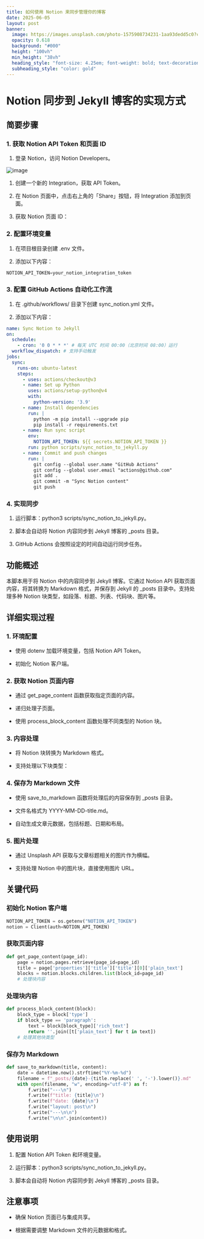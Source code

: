 ```yaml
---
title: 如何使用 Notion 来同步管理你的博客
date: 2025-06-05
layout: post
banner:
  image: https://images.unsplash.com/photo-1575908734231-1aa93dedd5c0?crop=entropy&cs=tinysrgb&fit=max&fm=jpg&ixid=M3w2OTIwMzJ8MHwxfHJhbmRvbXx8fHx8fHx8fDE3NDkxNjE5ODd8&ixlib=rb-4.1.0&q=80&w=1080
  opacity: 0.618
  background: "#000"
  height: "100vh"
  min_height: "38vh"
  heading_style: "font-size: 4.25em; font-weight: bold; text-decoration: underline"
  subheading_style: "color: gold"
---
```


# Notion 同步到 Jekyll 博客的实现方式

## 简要步骤

### 1. 获取 Notion API Token 和页面 ID

1. 登录 Notion，访问 Notion Developers。

![image](https://prod-files-secure.s3.us-west-2.amazonaws.com/a7a0cc5a-89b9-4cda-8686-1fba0ca52f40/d19c1afe-dea5-4312-9333-786b0ba83054/image.png?X-Amz-Algorithm=AWS4-HMAC-SHA256&X-Amz-Content-Sha256=UNSIGNED-PAYLOAD&X-Amz-Credential=ASIAZI2LB466WVWGNB3J%2F20250605%2Fus-west-2%2Fs3%2Faws4_request&X-Amz-Date=20250605T221947Z&X-Amz-Expires=3600&X-Amz-Security-Token=IQoJb3JpZ2luX2VjEHMaCXVzLXdlc3QtMiJHMEUCIHrvHGiD77zcdJKOak0WIX05ksjTmUAK2RBH45slQMqEAiEA9g%2FKwC0XMR3JDAq3Z24XOitChhzn9%2BgZbGclmUP6ms4q%2FwMITBAAGgw2Mzc0MjMxODM4MDUiDIItKa%2B%2FEN8LmuVlxSrcA50iW%2ButXmifKyygfQ2VS9wjh30vfL34tiumju4Px1TFZeoq%2Bnh81tz1xQLPTmVdQ3l2YABMZIkOJm8lvM3p3xsHWhQcNLk5Zxhry5XQA5MH1hsA5GW2KcG8MDOszhW2Qa%2FNH02KOGKdIbBBDIG645cVsttEfQrH3zjs%2B3Ub3iNLuUi%2BEXlQ9o30ikxDSD%2Fr0zXDNrDmgftG8RUmPBM3zDZ2lvML1fUpUc%2BK6vtgSQNGDZL2HNXkFYJ5gvKUf687nFBDGcA6c%2FXgG7i4DFCa%2FYf8rVFCzaTbsWAbpaqW%2BS%2FLF9MVMaH41rQR4UeZ4ivrRKcRrA3JJX9KqZgVuqcygWf88kbfxfJY7DcheyuORKAUkcpc1uCpbTFN%2FMRbFlBjgE4e6weFNkDvr9KpCwpMZHCUb0Kh8SdYHIwO803e19O58R6%2FMLtbAWBSLaFnajsh1hKHDSansjUteOnD2MiXW8QQYJLdLfnREY50448wIvWH7G%2Ffej4ATMv6eD4fp069rFdkMRLgi%2F6uVCczh2EDXt1GpfgBMdEasO6E09RrzqoYZ9GoQD1V4kHTXhjKUFJdtOa16DmiEmpCsdVQLz49eWdzAXxk8j6YKwPEEOjqT936SPDHz9j9i7YECMTRMLnYh8IGOqUBwD5z2E4XHGDSjpT1DcH5W0VHMyRLzgykTukI4Q78%2F%2BQZxqe57j1SClW%2Fnrk8G7BBmbz64O63OY1wEeO63xE8ZRg3qOQ9qBXTDRT1Xq87mA2lIatDhbcaMveU0iGMLMXFViUiqSzk%2FM98921SiXjk3RCHkAAyraFa3TBVwGSEUQoZlFjC9nGPkGMGsGIyuat35fnbyadzBsPqig2CA8VAzvBUJzgC&X-Amz-Signature=fee947572ce6ac17d33259b1a8479c7771db6123f233f50a9de07e11cf9d6c2c&X-Amz-SignedHeaders=host&x-id=GetObject)

1. 创建一个新的 Integration，获取 API Token。

1. 在 Notion 页面中，点击右上角的「Share」按钮，将 Integration 添加到页面。

1. 获取 Notion 页面 ID：


### 2. 配置环境变量

1. 在项目根目录创建 .env 文件。

1. 添加以下内容：

```javascript
NOTION_API_TOKEN=your_notion_integration_token
```

### 3. 配置 GitHub Actions 自动化工作流

1. 在 .github/workflows/ 目录下创建 sync_notion.yml 文件。

1. 添加以下内容：

```yaml
name: Sync Notion to Jekyll
on:
  schedule:
    - cron: '0 0 * * *' # 每天 UTC 时间 00:00（北京时间 08:00）运行
  workflow_dispatch: # 支持手动触发
jobs:
  sync:
    runs-on: ubuntu-latest
    steps:
      - uses: actions/checkout@v3
      - name: Set up Python
        uses: actions/setup-python@v4
        with:
          python-version: '3.9'
      - name: Install dependencies
        run: |
          python -m pip install --upgrade pip
          pip install -r requirements.txt
      - name: Run sync script
        env:
          NOTION_API_TOKEN: ${{ secrets.NOTION_API_TOKEN }}
        run: python scripts/sync_notion_to_jekyll.py
      - name: Commit and push changes
        run: |
          git config --global user.name "GitHub Actions"
          git config --global user.email "actions@github.com"
          git add .
          git commit -m "Sync Notion content"
          git push
```

### 4. 实现同步

1. 运行脚本：python3 scripts/sync_notion_to_jekyll.py。

1. 脚本会自动将 Notion 内容同步到 Jekyll 博客的 _posts 目录。

1. GitHub Actions 会按照设定的时间自动运行同步任务。

## 功能概述

本脚本用于将 Notion 中的内容同步到 Jekyll 博客。它通过 Notion API 获取页面内容，将其转换为 Markdown 格式，并保存到 Jekyll 的 _posts 目录中。支持处理多种 Notion 块类型，如段落、标题、列表、代码块、图片等。

## 详细实现过程

### 1. 环境配置

- 使用 dotenv 加载环境变量，包括 Notion API Token。

- 初始化 Notion 客户端。

### 2. 获取 Notion 页面内容

- 通过 get_page_content 函数获取指定页面的内容。

- 递归处理子页面。

- 使用 process_block_content 函数处理不同类型的 Notion 块。

### 3. 内容处理

- 将 Notion 块转换为 Markdown 格式。

- 支持处理以下块类型：


### 4. 保存为 Markdown 文件

- 使用 save_to_markdown 函数将处理后的内容保存到 _posts 目录。

- 文件名格式为 YYYY-MM-DD-title.md。

- 自动生成文章元数据，包括标题、日期和布局。

### 5. 图片处理

- 通过 Unsplash API 获取与文章标题相关的图片作为横幅。

- 支持处理 Notion 中的图片块，直接使用图片 URL。

## 关键代码

### 初始化 Notion 客户端

```python
NOTION_API_TOKEN = os.getenv("NOTION_API_TOKEN")
notion = Client(auth=NOTION_API_TOKEN)
```

### 获取页面内容

```python
def get_page_content(page_id):
    page = notion.pages.retrieve(page_id=page_id)
    title = page['properties']['title']['title'][0]['plain_text']
    blocks = notion.blocks.children.list(block_id=page_id)
    # 处理块内容
```

### 处理块内容

```python
def process_block_content(block):
    block_type = block['type']
    if block_type == 'paragraph':
        text = block[block_type]['rich_text']
        return ''.join([t['plain_text'] for t in text])
    # 处理其他块类型
```

### 保存为 Markdown

```python
def save_to_markdown(title, content):
    date = datetime.now().strftime("%Y-%m-%d")
    filename = f"_posts/{date}-{title.replace(' ', '-').lower()}.md"
    with open(filename, "w", encoding="utf-8") as f:
        f.write("---\n")
        f.write(f"title: {title}\n")
        f.write(f"date: {date}\n")
        f.write("layout: post\n")
        f.write("---\n\n")
        f.write("\n\n".join(content))
```

## 使用说明

1. 配置 Notion API Token 和环境变量。

1. 运行脚本：python3 scripts/sync_notion_to_jekyll.py。

1. 脚本会自动将 Notion 内容同步到 Jekyll 博客的 _posts 目录。

## 注意事项

- 确保 Notion 页面已与集成共享。

- 根据需要调整 Markdown 文件的元数据和格式。